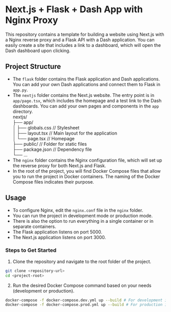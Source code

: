 # Next.js + Flask + Dash App with Nginx Proxy
This repository contains a template for building a website using Next.js with a Nginx reverse proxy and a Flask API with a Dash application. You can easily create a site that includes a link to a dashboard, which will open the Dash dashboard upon clicking.

## Project Structure
- The `flask` folder contains the Flask application and Dash applications. You can add your own Dash applications and connect them to Flask in `app.py`.
- The `nextjs` folder contains the Next.js website. The entry point is in `app/page.tsx`, which includes the homepage and a test link to the Dash dashboards. You can add your own pages and components in the `app` directory.  
nextjs/  
├── app/  
│   ├── globals.css       // Stylesheet  
│   ├── layout.tsx        // Main layout for the application  
│   └── page.tsx          // Homepage  
├── public/               // Folder for static files   
├── package.json          // Dependency file   
└── ...  
- The `nginx` folder contains the Nginx configuration file, which will set up the reverse proxy for both Next.js and Flask.
- In the root of the project, you will find Docker Compose files that allow you to run the project in Docker containers. The naming of the Docker Compose files indicates their purpose.

## Usage

- To configure Nginx, edit the `nginx.conf` file in the `nginx` folder.
- You can run the project in development mode or production mode.
- There is also the option to run everything in a single container or in separate containers.
- The Flask application listens on port 5000.
- The Next.js application listens on port 3000.

### Steps to Get Started

1. Clone the repository and navigate to the root folder of the project.
 
 ```bash
 git clone <repository-url>
 cd <project-root>
```
2. Run the desired Docker Compose command based on your needs (development or production).

```bash
docker-compose -f docker-compose.dev.yml up --build # For development in separate containers
docker-compose -f docker-compose.prod.yml up --build # For production in separate containers
```
